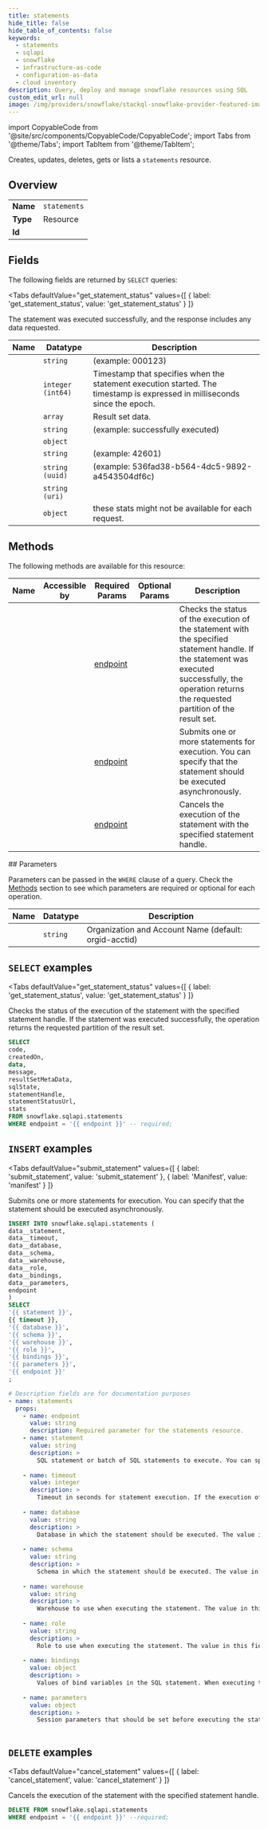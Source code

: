```yaml
--- 
title: statements
hide_title: false
hide_table_of_contents: false
keywords:
  - statements
  - sqlapi
  - snowflake
  - infrastructure-as-code
  - configuration-as-data
  - cloud inventory
description: Query, deploy and manage snowflake resources using SQL
custom_edit_url: null
image: /img/providers/snowflake/stackql-snowflake-provider-featured-image.png
---
```


import CopyableCode from '@site/src/components/CopyableCode/CopyableCode';
import Tabs from '@theme/Tabs';
import TabItem from '@theme/TabItem';

Creates, updates, deletes, gets or lists a <code>statements</code> resource.

## Overview
<table><tbody>
<tr><td><b>Name</b></td><td><code>statements</code></td></tr>
<tr><td><b>Type</b></td><td>Resource</td></tr>
<tr><td><b>Id</b></td><td><CopyableCode code="snowflake.sqlapi.statements" /></td></tr>
</tbody></table>

## Fields

The following fields are returned by `SELECT` queries:

<Tabs
    defaultValue="get_statement_status"
    values={[
        { label: 'get_statement_status', value: 'get_statement_status' }
    ]}
>
<TabItem value="get_statement_status">

The statement was executed successfully, and the response includes any data requested.

<table>
<thead>
    <tr>
    <th>Name</th>
    <th>Datatype</th>
    <th>Description</th>
    </tr>
</thead>
<tbody>
<tr>
    <td><CopyableCode code="code" /></td>
    <td><code>string</code></td>
    <td> (example: 000123)</td>
</tr>
<tr>
    <td><CopyableCode code="createdOn" /></td>
    <td><code>integer (int64)</code></td>
    <td>Timestamp that specifies when the statement execution started.‌ The timestamp is expressed in milliseconds since the epoch.‌</td>
</tr>
<tr>
    <td><CopyableCode code="data" /></td>
    <td><code>array</code></td>
    <td>Result set data.</td>
</tr>
<tr>
    <td><CopyableCode code="message" /></td>
    <td><code>string</code></td>
    <td> (example: successfully executed)</td>
</tr>
<tr>
    <td><CopyableCode code="resultSetMetaData" /></td>
    <td><code>object</code></td>
    <td></td>
</tr>
<tr>
    <td><CopyableCode code="sqlState" /></td>
    <td><code>string</code></td>
    <td> (example: 42601)</td>
</tr>
<tr>
    <td><CopyableCode code="statementHandle" /></td>
    <td><code>string (uuid)</code></td>
    <td> (example: 536fad38-b564-4dc5-9892-a4543504df6c)</td>
</tr>
<tr>
    <td><CopyableCode code="statementStatusUrl" /></td>
    <td><code>string (uri)</code></td>
    <td></td>
</tr>
<tr>
    <td><CopyableCode code="stats" /></td>
    <td><code>object</code></td>
    <td>these stats might not be available for each request.</td>
</tr>
</tbody>
</table>
</TabItem>
</Tabs>

## Methods

The following methods are available for this resource:

<table>
<thead>
    <tr>
    <th>Name</th>
    <th>Accessible by</th>
    <th>Required Params</th>
    <th>Optional Params</th>
    <th>Description</th>
    </tr>
</thead>
<tbody>
<tr>
    <td><a href="#get_statement_status"><CopyableCode code="get_statement_status" /></a></td>
    <td><CopyableCode code="select" /></td>
    <td><a href="#parameter-endpoint">endpoint</a></td>
    <td></td>
    <td>Checks the status of the execution of the statement with the specified statement handle. If the statement was executed successfully, the operation returns the requested partition of the result set.</td>
</tr>
<tr>
    <td><a href="#submit_statement"><CopyableCode code="submit_statement" /></a></td>
    <td><CopyableCode code="insert" /></td>
    <td><a href="#parameter-endpoint">endpoint</a></td>
    <td></td>
    <td>Submits one or more statements for execution. You can specify that the statement should be executed asynchronously.</td>
</tr>
<tr>
    <td><a href="#cancel_statement"><CopyableCode code="cancel_statement" /></a></td>
    <td><CopyableCode code="delete" /></td>
    <td><a href="#parameter-endpoint">endpoint</a></td>
    <td></td>
    <td>Cancels the execution of the statement with the specified statement handle.</td>
</tr>
</tbody>
</table>## Parameters

Parameters can be passed in the `WHERE` clause of a query. Check the [Methods](#methods) section to see which parameters are required or optional for each operation.

<table>
<thead>
    <tr>
    <th>Name</th>
    <th>Datatype</th>
    <th>Description</th>
    </tr>
</thead>
<tbody>
<tr id="parameter-endpoint">
    <td><CopyableCode code="endpoint" /></td>
    <td><code>string</code></td>
    <td>Organization and Account Name (default: orgid-acctid)</td>
</tr>
</tbody>
</table>

## `SELECT` examples

<Tabs
    defaultValue="get_statement_status"
    values={[
        { label: 'get_statement_status', value: 'get_statement_status' }
    ]}
>
<TabItem value="get_statement_status">

Checks the status of the execution of the statement with the specified statement handle. If the statement was executed successfully, the operation returns the requested partition of the result set.

```sql
SELECT
code,
createdOn,
data,
message,
resultSetMetaData,
sqlState,
statementHandle,
statementStatusUrl,
stats
FROM snowflake.sqlapi.statements
WHERE endpoint = '{{ endpoint }}' -- required;
```
</TabItem>
</Tabs>


## `INSERT` examples

<Tabs
    defaultValue="submit_statement"
    values={[
        { label: 'submit_statement', value: 'submit_statement' },
        { label: 'Manifest', value: 'manifest' }
    ]}
>
<TabItem value="submit_statement">

Submits one or more statements for execution. You can specify that the statement should be executed asynchronously.

```sql
INSERT INTO snowflake.sqlapi.statements (
data__statement,
data__timeout,
data__database,
data__schema,
data__warehouse,
data__role,
data__bindings,
data__parameters,
endpoint
)
SELECT 
'{{ statement }}',
{{ timeout }},
'{{ database }}',
'{{ schema }}',
'{{ warehouse }}',
'{{ role }}',
'{{ bindings }}',
'{{ parameters }}',
'{{ endpoint }}'
;
```
</TabItem>
<TabItem value="manifest">

```yaml
# Description fields are for documentation purposes
- name: statements
  props:
    - name: endpoint
      value: string
      description: Required parameter for the statements resource.
    - name: statement
      value: string
      description: >
        SQL statement or batch of SQL statements to execute. You can specify query, DML and DDL statements. The following statements are not supported: PUT, GET, USE, ALTER SESSION, BEGIN, COMMIT, ROLLBACK, statements that set session variables, and statements that create temporary tables and stages.
        
    - name: timeout
      value: integer
      description: >
        Timeout in seconds for statement execution. If the execution of a statement takes longer than the specified timeout, the execution is automatically canceled. To set the timeout to the maximum value (604800 seconds), set timeout to 0.
        
    - name: database
      value: string
      description: >
        Database in which the statement should be executed. The value in this field is case-sensitive.
        
    - name: schema
      value: string
      description: >
        Schema in which the statement should be executed. The value in this field is case-sensitive.
        
    - name: warehouse
      value: string
      description: >
        Warehouse to use when executing the statement. The value in this field is case-sensitive.
        
    - name: role
      value: string
      description: >
        Role to use when executing the statement. The value in this field is case-sensitive.
        
    - name: bindings
      value: object
      description: >
        Values of bind variables in the SQL statement. When executing the statement, Snowflake replaces placeholders ('?' and ':name') in the statement with these specified values.
        
    - name: parameters
      value: object
      description: >
        Session parameters that should be set before executing the statement.
        
```
</TabItem>
</Tabs>


## `DELETE` examples

<Tabs
    defaultValue="cancel_statement"
    values={[
        { label: 'cancel_statement', value: 'cancel_statement' }
    ]}
>
<TabItem value="cancel_statement">

Cancels the execution of the statement with the specified statement handle.

```sql
DELETE FROM snowflake.sqlapi.statements
WHERE endpoint = '{{ endpoint }}' --required;
```
</TabItem>
</Tabs>
